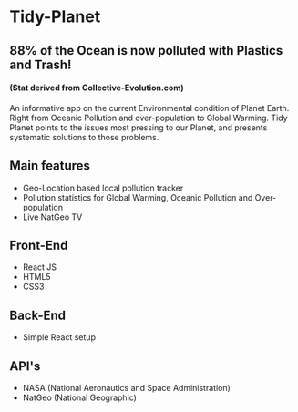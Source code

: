 # Tidy-Planet

## 88% of the Ocean is now polluted with Plastics and Trash! 
#### (Stat derived from Collective-Evolution.com)

An informative app on the current Environmental condition of Planet Earth. Right from Oceanic Pollution and over-population to Global Warming. Tidy Planet points to the issues most pressing to our Planet, and presents systematic solutions to those problems.

## Main features
- Geo-Location based local pollution tracker
- Pollution statistics for Global Warming, Oceanic Pollution and Over-population
- Live NatGeo TV

## Front-End
- React JS
- HTML5
- CSS3

## Back-End
- Simple React setup

## API's
- NASA (National Aeronautics and Space Administration)
- NatGeo (National Geographic)


